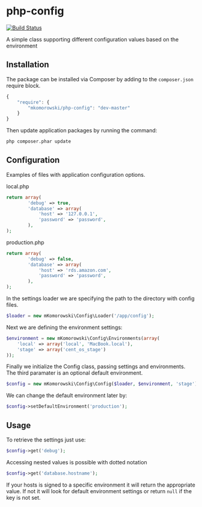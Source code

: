 php-config
==========

[![Build Status](https://travis-ci.org/mKomorowski/php-config.svg?branch=master)](https://travis-ci.org/mKomorowski/php-config)

A simple class supporting different configuration values based on the environment

Installation
----------

The package can be installed via Composer by adding to the ```composer.json``` require block.
```javascript
{
    "require": {
        "mkomorowski/php-config": "dev-master"
    }
}
```

Then update application packages by running the command:
```sh
php composer.phar update
```

Configuration
----------

Examples of files with application configuration options.

local.php
```php
return array(
        'debug' => true,
        'database' => array(
            'host' => '127.0.0.1',
            'password' => 'password',
        ),
);
```

production.php
```php
return array(
        'debug' => false,
        'database' => array(
            'host' => 'rds.amazon.com',
            'password' => 'password',
        ),
);
```

In the settings loader we are specifying the path to the directory with config files.
```php
$loader = new mKomorowski\Config\Loader('/app/config');
```
Next we are defining the environment settings:
```php
$environment = new mKomorowski\Config\Environments(array(
    'local' => array('local', 'MacBook.local'),
    'stage' => array('cent_os_stage')
));
```
Finally we initialize the Config class, passing settings and environments. The third paramater is an optional default environment.
```php
$config = new mKomorowski\Config\Config($loader, $environment, 'stage');
```

We can change the default environment later by:
```php
$config->setDefaultEnvironment('production');
```
Usage
----------

To retrieve the settings just use:
```php
$config->get('debug');
```
Accessing nested values is possible with dotted notation
```php
$config->get('database.hostname');
```
If your hosts is signed to a specific environment it will return the appropriate value. If not it will look for default environment settings or return ```null``` if the key is not set.



